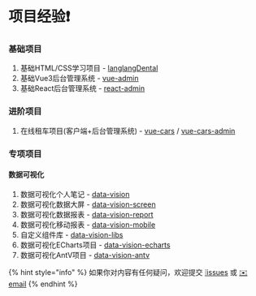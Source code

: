 # 项目经验❗️

### 基础项目

1. 基础HTML/CSS学习项目 - [langlangDental](https://github.com/MrEnvision/langlangDental)
2. 基础Vue3后台管理系统 - [vue-admin](https://github.com/MrEnvision/vue-admin)
3. 基础React后台管理系统 - [react-admin](https://github.com/MrEnvision/react-admin)

### **进阶项目**

1. 在线租车项目\(客户端+后台管理系统\) - [vue-cars](https://github.com/MrEnvision/vue-cars) / [vue-cars-admin](https://github.com/MrEnvision/vue-cars-admin)

### **专项项目**

#### **数据可视化**

1. 数据可视化个人笔记 - [data-vision](https://github.com/MrEnvision/data-vision)
2. 数据可视化数据大屏 - [data-vision-screen](https://github.com/MrEnvision/data-vision-screen)
3. 数据可视化数据报表 - [data-vision-report](https://github.com/MrEnvision/data-vision-report)
4. 数据可视化移动报表 - [data-vision-mobile](https://github.com/MrEnvision/data-vision-mobile)
5. 自定义组件库 - [data-vision-libs](https://github.com/MrEnvision/data-vision-libs)
6. 数据可视化ECharts项目 - [data-vision-echarts](https://github.com/MrEnvision/data-vision-echarts)
7. 数据可视化AntV项目 - [data-vision-antv](https://github.com/MrEnvision/data-vision-antv)

{% hint style="info" %}
如果你对内容有任何疑问，欢迎提交 [❕issues](https://github.com/MrEnvision/Front-end_learning_notes/issues) 或 [ ✉️ email](mailto:EnvisionShen@gmail.com)
{% endhint %}

